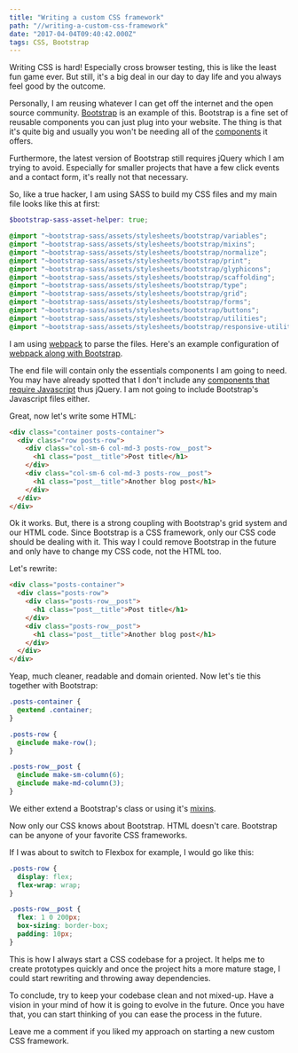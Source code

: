 ```yaml
---
title: "Writing a custom CSS framework"
path: "//writing-a-custom-css-framework"
date: "2017-04-04T09:40:42.000Z"
tags: CSS, Bootstrap
---
```


Writing CSS is hard! Especially cross browser testing, this is like the least fun game ever. But still, it's a big deal in our day to day life and you always feel good by the outcome.

Personally, I am reusing whatever I can get off the internet and the open source community. [Bootstrap](http://getbootstrap.com) is an example of this. Bootstrap is a fine set of reusable components you can just plug into your website. The thing is that it's quite big and usually you won't be needing all of the [components](http://getbootstrap.com/components/) it offers.

Furthermore, the latest version of Bootstrap still requires jQuery which I am trying to avoid. Especially for smaller projects that have a few click events and a contact form, it's really not that necessary.

So, like a true hacker, I am using SASS to build my CSS files and my main file looks like this at first:

```scss
$bootstrap-sass-asset-helper: true;

@import "~bootstrap-sass/assets/stylesheets/bootstrap/variables";
@import "~bootstrap-sass/assets/stylesheets/bootstrap/mixins";
@import "~bootstrap-sass/assets/stylesheets/bootstrap/normalize";
@import "~bootstrap-sass/assets/stylesheets/bootstrap/print";
@import "~bootstrap-sass/assets/stylesheets/bootstrap/glyphicons";
@import "~bootstrap-sass/assets/stylesheets/bootstrap/scaffolding";
@import "~bootstrap-sass/assets/stylesheets/bootstrap/type";
@import "~bootstrap-sass/assets/stylesheets/bootstrap/grid";
@import "~bootstrap-sass/assets/stylesheets/bootstrap/forms";
@import "~bootstrap-sass/assets/stylesheets/bootstrap/buttons";
@import "~bootstrap-sass/assets/stylesheets/bootstrap/utilities";
@import "~bootstrap-sass/assets/stylesheets/bootstrap/responsive-utilities";
```

I am using [webpack](https://webpack.js.org) to parse the files. Here's an example configuration of [webpack along with Bootstrap](https://github.com/kbariotis/webpack-patterns).

The end file will contain only the essentials components I am going to need. You may have already spotted that I don't include any [components that require Javascript](http://getbootstrap.com/javascript/) thus jQuery. I am not going to include Bootstrap's Javascript files either.

Great, now let's write some HTML:
```html
<div class="container posts-container">
  <div class="row posts-row">
    <div class="col-sm-6 col-md-3 posts-row__post">
      <h1 class="post__title">Post title</h1>
    </div>
    <div class="col-sm-6 col-md-3 posts-row__post">
      <h1 class="post__title">Another blog post</h1>
    </div>
  </div>
</div>
```
Ok it works. But, there is a strong coupling with Bootstrap's grid system and our HTML code. Since Bootstrap is a CSS framework, only our CSS code should be dealing with it. This way I could remove Bootstrap in the future and only have to change my CSS code, not the HTML too.

Let's rewrite:
```html
<div class="posts-container">
  <div class="posts-row">
    <div class="posts-row__post">
      <h1 class="post__title">Post title</h1>
    </div>
    <div class="posts-row__post">
      <h1 class="post__title">Another blog post</h1>
    </div>
  </div>
</div>
```

Yeap, much cleaner, readable and domain oriented. Now let's tie this together with Bootstrap:

```scss
.posts-container {
  @extend .container;
}

.posts-row {
  @include make-row();
}

.posts-row__post {
  @include make-sm-column(6);
  @include make-md-column(3);
}
```

We either extend a Bootstrap's class or using it's [mixins](https://github.com/twbs/bootstrap-sass/blob/master/assets/stylesheets/bootstrap/mixins/_grid.scss).

Now only our CSS knows about Bootstrap. HTML doesn't care. Bootstrap can be anyone of your favorite CSS frameworks.

If I was about to switch to Flexbox for example, I would go like this:
```scss
.posts-row {
  display: flex;
  flex-wrap: wrap;
}

.posts-row__post {
  flex: 1 0 200px;
  box-sizing: border-box;
  padding: 10px;
}
```

This is how I always start a CSS codebase for a project. It helps me to create prototypes quickly and once the project hits a more mature stage, I could start rewriting and throwing away dependencies.

To conclude, try to keep your codebase clean and not mixed-up. Have a vision in your mind of how it is going to evolve in the future. Once you have that, you can start thinking of you can ease the process in the future.

Leave me a comment if you liked my approach on starting a new custom CSS framework.
